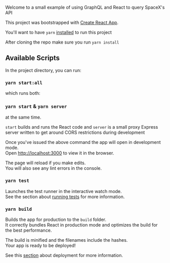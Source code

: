 
Welcome to a small example of using GraphQL and React to query SpaceX's API

This project was bootstrapped with [Create React App](https://github.com/facebook/create-react-app).

You'll want to have `yarn` [installed](https://classic.yarnpkg.com/en/docs/install/#mac-stable) to run this project 

After cloning the repo make sure you run `yarn install`

## Available Scripts

In the project directory, you can run:

### `yarn start:all` 

which runs both: 

### `yarn start` &  `yarn server`

at the same time. 

`start` builds and runs the React code and `server` is a small proxy Express server written to get around CORS restrictions during development

Once you've issued the above command the app will open in  development mode. <br />
Open [http://localhost:3000](http://localhost:3000) to view it in the browser.

The page will reload if you make edits.<br />
You will also see any lint errors in the console.

### `yarn test`

Launches the test runner in the interactive watch mode.<br />
See the section about [running tests](https://facebook.github.io/create-react-app/docs/running-tests) for more information.

### `yarn build`

Builds the app for production to the `build` folder.<br />
It correctly bundles React in production mode and optimizes the build for the best performance.

The build is minified and the filenames include the hashes.<br />
Your app is ready to be deployed!

See this [section](https://facebook.github.io/create-react-app/docs/deployment) about deployment for more information.

